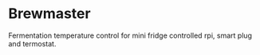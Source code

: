 # Brewmaster
Fermentation temperature control for mini fridge controlled rpi, smart plug and termostat.
